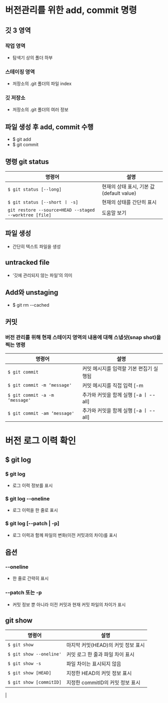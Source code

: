 # 버전관리를 위한 add, commit 명령

## 깃 3 영역
### 작업 영역
- 탐색기 상의 폴더 하부
### 스테이징 영역
- 저장소의 .git 폴더의 파일 index
### 깃 저장소
- 저장소의 .git 폴더의 여러 정보

## 파일 생성 후 add, commit 수행
- $ git add
- $ git commit

## 명령 git status
| 명령어                                  | 설명                                     |
|-----------------------------------------|------------------------------------------|
| `$ git status [--long] `                   | 현재의 상태 표시, 기본 값(default value)|
| `$ git status [--short ㅣ -s]`          | 현재의 상태를 간단히 표시    |
| `git restore --source=HEAD --staged --worktree [file]` | 도움말 보기 |

## 파일 생성 
- 간단히 텍스트 파일을 생성

## untracked file
- ‘깃에 관리되지 않는 파일’의 의미

## Add와 unstaging
- $ git rm --cached <file>

## 커밋
### 버전 관리를 위해 현재 스테이지 영역의 내용에 대해 스냅샷(snap shot)을 찍는 명령
| 명령어                                  | 설명                                     |
|-----------------------------------------|------------------------------------------|
| `$ git commit`                   | 커밋 메시지를 입력할 기본 편집기 실행됨|
| `$ git commit -m ‘message'`          | 커밋 메시지를 직접 입력 [-m | --message]    |
| `$ git commit -a -m ‘message' `     | 추가와 커밋을 함께 실행 [-a ㅣ --all]    |
| `$ git commit -am ‘message'` | 추가와 커밋을 함께 실행 [-a ㅣ --all] |

# 버전 로그 이력 확인

## $ git log

### $ git log 
- 로그 이력 정보를 표시

### $ git log --oneline 
- 로그 이력을 한 줄로 표시
### $ git log [--patch | -p] 
- 로그 이력과 함께 파일의 변화(이전 커밋과의 차이)를 표시

## 옵션 
### --oneline
- 한 줄로 간략히 표시
### --patch 또는 -p
- 커밋 정보 뿐 아니라 이전 커밋과 현재 커밋 파일의 차이가 표시

## git show
| 명령어                                  | 설명                                     |
|-----------------------------------------|------------------------------------------|
| `$ git show`                   | 마지막 커밋(HEAD)의 커밋 정보 표시|
| `$ git show --oneline'`          | 커밋 로그 한 줄과 파일 차이 표시    |
| `$ git show -s `     | 파일 차이는 표시되지 않음   |
| `$ git show [HEAD]` | 지정한 HEAD의 커밋 정보 표시|
| `$ git show [commitID]` | 지정한 commitID의 커밋 정보 표시
|


